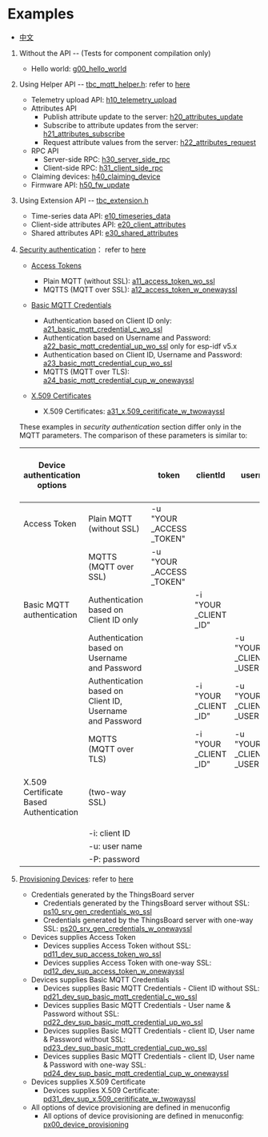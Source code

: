 # Examples

* [中文](README_CN.md)

1. Without the API -- (Tests for component compilation only)

   * Hello world: [g00_hello_world](./getstarted/g00_hello_world)

2. Using Helper API -- [tbc_mqtt_helper.h](./../components/tbcmh/include/tbc_mqtt_helper.h): refer to [here](https://thingsboard.io/docs/reference/mqtt-api/)

   * Telemetry upload API: [h10_telemetry_upload](./helper/h10_telemetry_upload)
   * Attributes API
     * Publish attribute update to the server: [h20_attributes_update](./helper/h20_attributes_update)
     * Subscribe to attribute updates from the server: [h21_attributes_subscribe](./helper/h21_attributes_subscribe)
     * Request attribute values from the server: [h22_attributes_request](./helper/h22_attributes_request)
   * RPC API
     * Server-side RPC: [h30_server_side_rpc](./helper/h30_server_side_rpc)
     * Client-side RPC: [h31_client_side_rpc](./helper/h31_client_side_rpc)
   * Claiming devices: [h40_claiming_device](./helper/h40_claiming_device)
   * Firmware API: [h50_fw_update](./helper/h50_fw_update)

3. Using Extension API -- [tbc_extension.h](../components/tbcmh/include/tbc_extension.h)
   * Time-series data API: [e10_timeseries_data](./extension/e10_timeseries_data)
   * Client-side attributes API: [e20_client_attributes](./extension/e20_client_attributes)
   * Shared attributes API: [e30_shared_attributes](./extension/e30_shared_attributes)

4. [Security authentication](https://thingsboard.io/docs/user-guide/device-credentials/)： refer to [here](https://thingsboard.io/docs/user-guide/mqtt-over-ssl/)

   * [Access Tokens](https://thingsboard.io/docs/user-guide/access-token/)

     * Plain MQTT (without SSL): [a11_access_token_wo_ssl](./authentication/a11_access_token_wo_ssl)
     * MQTTS (MQTT over SSL): [a12_access_token_w_onewayssl](./authentication/a12_access_token_w_onewayssl)

   * [Basic MQTT Credentials](https://thingsboard.io/docs/user-guide/basic-mqtt/)

     * Authentication based on Client ID only: [a21_basic_mqtt_credential_c_wo_ssl](./authentication/a21_basic_mqtt_credential_c_wo_ssl)
     * Authentication based on Username and Password: [a22_basic_mqtt_credential_up_wo_ssl](./authentication/a22_basic_mqtt_credential_up_wo_ssl) only for esp-idf v5.x
     * Authentication based on Client ID, Username and Password: [a23_basic_mqtt_credential_cup_wo_ssl](authentication/a23_basic_mqtt_credential_cup_wo_ssl)
     * MQTTS (MQTT over TLS): [a24_basic_mqtt_credential_cup_w_onewayssl](./authentication/a24_basic_mqtt_credential_cup_w_onewayssl)
 
   * [X.509 Certificates](https://thingsboard.io/docs/user-guide/certificates/)
     * X.509 Certificates: [a31_x.509_ceritificate_w_twowayssl](./authentication/a31_x.509_ceritificate_w_twowayssl)

    These examples in *security authentication* section differ only in the MQTT parameters. The comparison of these parameters is similar to:

    | Device authentication options          |                                                          | token                | clientId            | username                  | password                  |  | ca_certs=<br>"mqttserver<br>.pub.pem" | certfile=<br>"mqtt<br>_thingsboard<br>_server<br>_cert.pem" | keyfile=<br>"key<br>.pem" |  | Default Port |
    |----------------------------------------|----------------------------------------------------------|----------------------|---------------------|---------------------------|---------------------------|--|-------------------------------|---------------------|-------------------|--|--------------|
    | Access Token                           | Plain MQTT (without SSL)                                 | -u <br>"YOUR<br>_ACCESS<br>_TOKEN" |                     |                           |                           |  |                               |                     |                   |  | -p "1883"    |
    |                                        | MQTTS (MQTT over SSL)                                    | -u <br>"YOUR<br>_ACCESS<br>_TOKEN" |                     |                           |                           |  | --cafile <br>tb-server-chain.pem  |                     |                   |  | -p "8883"    |
    | Basic MQTT authentication              | Authentication based on Client ID only                   |                      | -i <br>"YOUR<br>_CLIENT<br>_ID" |                           |                           |  |                               |                     |                   |  | -p "1883"    |
    |                                        | Authentication based on Username and Password            |                      |                     | -u <br>"YOUR<br>_CLIENT<br>_USERNAME" | -P <br>"YOUR<br>_CLIENT<br>_PASSWORD" |  |                               |                     |                   |  | -p "1883"    |
    |                                        | Authentication based on Client ID, Username and Password |                      | -i <br>"YOUR<br>_CLIENT<br>_ID" | -u <br>"YOUR<br>_CLIENT<br>_USERNAME" | -P <br>"YOUR<br>_CLIENT<br>_PASSWORD" |  |                               |                     |                   |  | -p "1883"    |
    |                                        | MQTTS (MQTT over TLS)                                    |                      | -i <br>"YOUR<br>_CLIENT<br>_ID" | -u <br>"YOUR<br>_CLIENT<br>_USERNAME" | -P <br>"YOUR<br>_CLIENT<br>_PASSWORD" |  | --cafile <br>tb-server-chain.pem  |                     |                   |  | -p "8883"    |
    | X.509 Certificate Based Authentication | (two-way SSL)                                            |                      |                     |                           |                           |  | --cafile <br>tb-server-chain.pem  | --cert <br>mqtt<br>_thingsboard<br>_server<br>_cert.pem     | --key <br>key<br>.pem     |  | -p "8883"    |
    |                                        |                                                          |                      |                     |                           |                           |  |                               |                     |                   |  |              |
    |                                        | -i: client ID                                            |                      |                     |                           |                           |  |                               |                     |                   |  |              |
    |                                        | -u: user name                                            |                      |                     |                           |                           |  |                               |                     |                   |  |              |
    |                                        | -P: password                                             |

5. [Provisioning Devices](https://thingsboard.io/docs/user-guide/device-provisioning/): refer to [here](https://thingsboard.io/docs/reference/mqtt-api/#device-provisioning)

   * Credentials generated by the ThingsBoard server
     * Credentials generated by the ThingsBoard server without SSL: [ps10_srv_gen_credentials_wo_ssl](./provison/ps10_srv_gen_credentials_wo_ssl)
     * Credentials generated by the ThingsBoard server with one-way SSL: [ps20_srv_gen_credentials_w_onewayssl](./provison/ps20_srv_gen_credentials_w_onewayssl)
   * Devices supplies Access Token
     * Devices supplies Access Token without SSL: [pd11_dev_sup_access_token_wo_ssl](./provison/pd11_dev_sup_access_token_wo_ssl)
     * Devices supplies Access Token with one-way SSL: [pd12_dev_sup_access_token_w_onewayssl](./provison/pd12_dev_sup_access_token_w_onewayssl)
   * Devices supplies Basic MQTT Credentials
     * Devices supplies Basic MQTT Credentials - Client ID without SSL: [pd21_dev_sup_basic_mqtt_credential_c_wo_ssl](./provison/pd21_dev_sup_basic_mqtt_credential_c_wo_ssl)
     * Devices supplies Basic MQTT Credentials - User name & Password without SSL: [pd22_dev_sup_basic_mqtt_credential_up_wo_ssl](./provison/pd22_dev_sup_basic_mqtt_credential_up_wo_ssl)
     * Devices supplies Basic MQTT Credentials - client ID, User name & Password without SSL: [pd23_dev_sup_basic_mqtt_credential_cup_wo_ssl](./provison/pd23_dev_sup_basic_mqtt_credential_cup_wo_ssl)
     * Devices supplies Basic MQTT Credentials - client ID, User name & Password with one-way SSL: [pd24_dev_sup_basic_mqtt_credential_cup_w_onewayssl](./provison/pd24_dev_sup_basic_mqtt_credential_cup_w_onewayssl)
   * Devices supplies X.509 Certificate
     * Devices supplies X.509 Certificate: [pd31_dev_sup_x.509_ceritificate_w_twowayssl](./provison/pd31_dev_sup_x.509_ceritificate_w_twowayssl)
   * All options of device provisioning are defined in menuconfig
     * All options of device provisioning are defined in menuconfig: [px00_device_provisioning](./provison/px00_device_provisioning)

